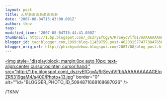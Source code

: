 ```yaml
---
layout: post
title: んがああああああああ
date: '2007-08-04T15:43:00.001Z'
author: tknv
tags: 
modified_time: '2007-08-04T15:44:41.030Z'
thumbnail: http://1.bp.blogspot.com/_dszryEfCgyA/RrSeydVlfbI/AAAAAAAAAGE/pZR5319gaM4/s72-c/Photo+13.jpg
blogger_id: tag:blogger.com,1999:blog-11459759.post-4028315774773847656
blogger_orig_url: http://phichyudebow.blogspot.com/2007/08/blog-post.html
---
```


<a href="http://1.bp.blogspot.com/_dszryEfCgyA/RrSeydVlfbI/AAAAAAAAAGE/pZR5319gaM4/s1600-h/Photo+13.jpg"><img style="display:block; margin:0px auto 10px; text-align:center;cursor:pointer; cursor:hand;" src="http://1.bp.blogspot.com/_dszryEfCgyA/RrSeydVlfbI/AAAAAAAAAGE/pZR5319gaM4/s400/Photo+13.jpg" border="0" alt=""id="BLOGGER_PHOTO_ID_5094871668168687026" /></a><div class="blogger-post-footer">/TKNV</div>